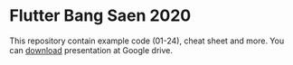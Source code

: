 Flutter Bang Saen 2020 
===

This repository contain example code (01-24), cheat sheet and more. You can [download]((https://docs.google.com/presentation/d/1nF8DbInnYAyvlz9EzM8gPKlU86RPnsDB-lWWfRrNmsA/edit?usp=sharing)) presentation at Google drive.



